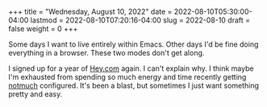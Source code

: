 +++
title = "Wednesday, August 10, 2022"
date = 2022-08-10T05:30:00-04:00
lastmod = 2022-08-10T07:20:16-04:00
slug = 2022-08-10
draft = false
weight = 0
+++

Some days I want to live entirely within Emacs. Other days I'd be fine doing everything in a browser. These two modes don't get along.

I signed up for a year of [Hey.com](https://hey.com) again. I can't explain why. I think maybe I'm exhausted from spending so much energy and time recently getting [notmuch](https://notmuchmail.org/) configured. It's been a blast, but sometimes I just want something pretty and easy.

[//]: # "Exported with love from a post written in Org mode"
[//]: # "- https://github.com/kaushalmodi/ox-hugo"
